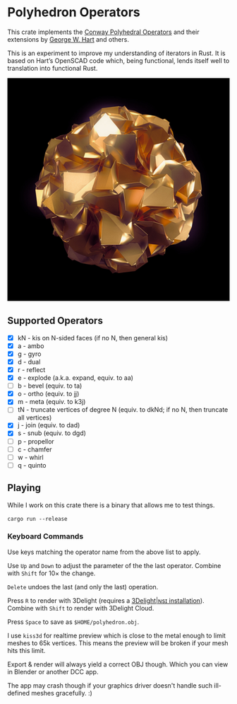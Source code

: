 # Polyhedron Operators

This crate implements the [Conway Polyhedral
Operators](http://en.wikipedia.org/wiki/Conway_polyhedron_notation)
and their extensions by [George W. Hart](http://www.georgehart.com/)
and others.

This is an experiment to improve my understanding of iterators
in Rust. It is based on Hart’s OpenSCAD code which, being
functional, lends itself well to translation into functional Rust.

![Some brutalist Polyhedron, rendered with 3Delight|ɴsɪ](polyhedron.jpg)

## Supported Operators

- [x] kN - kis on N-sided faces (if no N, then general kis)
- [x] a - ambo
- [x] g - gyro
- [x] d - dual
- [x] r - reflect
- [x] e - explode (a.k.a. expand, equiv. to aa)
- [ ] b - bevel (equiv. to ta)
- [x] o - ortho (equiv. to jj)
- [x] m - meta (equiv. to k3j)
- [ ] tN - truncate vertices of degree N (equiv. to dkNd; if no N, then truncate all vertices)
- [x] j - join (equiv. to dad)
- [x] s - snub (equiv. to dgd)
- [ ] p - propellor
- [ ] c - chamfer
- [ ] w - whirl
- [ ] q - quinto

## Playing

While I work on this crate there is a binary
that allows me to test things.

```
cargo run --release
```

### Keyboard Commands

Use keys matching the operator name from the above
list to apply.

Use `Up` and `Down` to adjust the parameter of the
the last operator.
Combine with `Shift` for 10× the change.

`Delete` undoes the last (and only the last)
operation.

Press `R` to render with 3Delight (requires a
[3Delight|ɴsɪ installation](https://www.3delight.com/download)).
Combine with `Shift` to render with 3Delight Cloud.

Press `Space` to save as `$HOME/polyhedron.obj`.

I use `kiss3d` for realtime preview which is
close to the metal enough to limit meshes to
65k vertices. This means the preview will be
broken if your mesh hits this limit.

Export & render will always yield a correct OBJ though.
Which you can view in Blender or another DCC
app. 

The app may crash though if your graphics driver
doesn't handle such ill-defined meshes gracefully. :)
